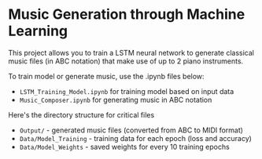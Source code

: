 # Music Generation through Machine Learning

This project allows you to train a LSTM neural network to generate classical music files (in ABC notation) that make use of up to 2 piano instruments.

To train model or generate music, use the .ipynb files below:
* `LSTM_Training_Model.ipynb` for training model based on input data
* `Music_Composer.ipynb` for generating music in ABC notation

Here's the directory structure for critical files
* `Output/` - generated music files (converted from ABC to MIDI format)
* `Data/Model_Training` - training data for each epoch (loss and accuracy)
* `Data/Model_Weights` - saved weights for every 10 training epochs